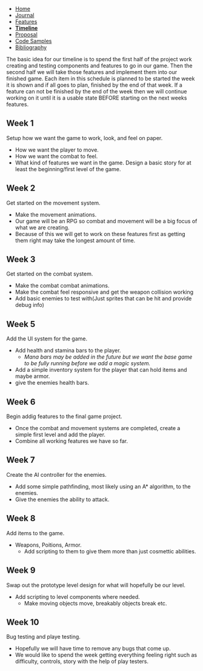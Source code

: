 - [Home](/README.md)
- [Journal](/journal.md)
- [Features](/features.md)
- [**Timeline**](/timeline.md)
- [Proposal](/proposal.md)
- [Code Samples](/codesamples.md)
- [Bibliography](/bibliography.md)


The basic idea for our timeline is to spend the first half of the project work creating and testing components and features to go in our game. Then the second half we will take those features and implement them into our finished game.
Each item in this schedule is planned to be started the week it is shown and if all goes to plan, finished by the end of that week. If a feature can not be finished by the end of the week then we will continue working on it until it is a usable state BEFORE starting on the next weeks features.


Week 1
----
Setup how we want the game to work, look, and feel on paper.
  * How we want the player to move.
  * How we want the combat to feel.
  * What kind of features we want in the game.
Design a basic story for at least the beginning/first level of the game.

Week 2
----
Get started on the movement system.
  * Make the movement animations.
  * Our game will be an RPG so combat and movement will be a big focus of what we are creating.
  * Because of this we will get to work on these features first as getting them right may take the longest amount of time.

Week 3
----
Get started on the combat system.
  * Make the combat combat animations.
  * Make the combat feel responsive and get the weapon collision working
  * Add basic enemies to test with(Just sprites that can be hit and provide debug info)

Week 5
----
Add the UI system for the game.
  * Add health and stamina bars to the player.
    * *Mana bars may be added in the future but we want the base game to be fully running before we add a magic system.*
  * Add a simple inventory system for the player that can hold items and maybe armor.
  * give the enemies health bars.
  

Week 6 
----
Begin addig features to the final game project.
  * Once the combat and movement systems are completed, create a simple first level and add the player.
  * Combine all working features we have so far.

Week 7
----
Create the AI controller for the enemies.
  * Add some simple pathfinding, most likely using an A* algorithm, to the enemies.
  * Give the enemies the ability to attack.
  

Week 8 
----
Add items to the game.
  * Weapons, Poitions, Armor.
    * Add scripting to them to give them more than just cosmettic abilities.

Week 9
----
Swap out the prototype level design for what will hopefully be our level.
  * Add scripting to level components where needed.
      * Make moving objects move, breakably objects break etc.

Week 10
----
Bug testing and playe testing.
  * Hopefully we will have time to remove any bugs that come up.
  * We would like to spend the week getting everything feeling right such as difficulty, controls, story with the help of play testers. 
